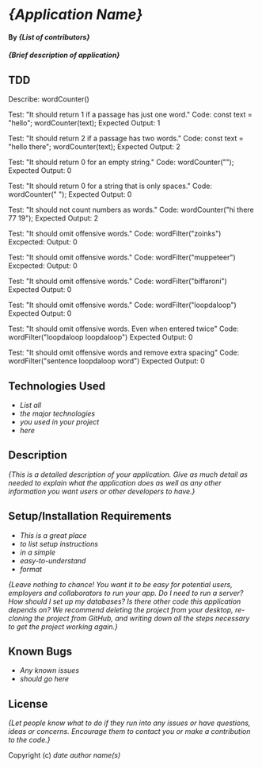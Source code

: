 # _{Application Name}_

#### By _**{List of contributors}**_

#### _{Brief description of application}_

## TDD
Describe: wordCounter()

Test: "It should return 1 if a passage has just one word."
Code:
const text = "hello";
wordCounter(text);
Expected Output: 1

Test: "It should return 2 if a passage has two words."
Code:
const text = "hello there";
wordCounter(text);
Expected Output: 2

Test: "It should return 0 for an empty string."
Code: wordCounter("");
Expected Output: 0

Test: "It should return 0 for a string that is only spaces."
Code: wordCounter("            ");
Expected Output: 0

Test: "It should not count numbers as words."
Code: wordCounter("hi there 77 19");
Expected Output: 2

Test: "It should omit offensive words."
Code: wordFilter("zoinks")
Excpected: Output: 0

Test: "It should omit offensive words."
Code: wordFilter("muppeteer")
Excpected: Output: 0

Test: "It should omit offensive words."
Code: wordFilter("biffaroni")
Expected Output: 0

Test: "It should omit offensive words."
Code: wordFilter("loopdaloop")
Expected Output: 0

Test: "It should omit offensive words. Even when entered twice"
Code: wordFilter("loopdaloop loopdaloop")
Expected Output: 0

Test: "It should omit offensive words and remove extra spacing"
Code: wordFilter("sentence loopdaloop word")
Expected Output: 0

## Technologies Used

* _List all_
* _the major technologies_
* _you used in your project_
* _here_

## Description

_{This is a detailed description of your application. Give as much detail as needed to explain what the application does as well as any other information you want users or other developers to have.}_

## Setup/Installation Requirements

* _This is a great place_
* _to list setup instructions_
* _in a simple_
* _easy-to-understand_
* _format_

_{Leave nothing to chance! You want it to be easy for potential users, employers and collaborators to run your app. Do I need to run a server? How should I set up my databases? Is there other code this application depends on? We recommend deleting the project from your desktop, re-cloning the project from GitHub, and writing down all the steps necessary to get the project working again.}_

## Known Bugs

* _Any known issues_
* _should go here_

## License

_{Let people know what to do if they run into any issues or have questions, ideas or concerns.  Encourage them to contact you or make a contribution to the code.}_

Copyright (c) _date_ _author name(s)_